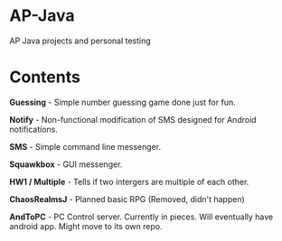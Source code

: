 AP-Java
=======

AP Java projects and personal testing

Contents
========
**Guessing** - Simple number guessing game done just for fun.

**Notify** - Non-functional modification of SMS designed for Android notifications.

**SMS** - Simple command line messenger.

**Squawkbox** - GUI messenger.

**HW1 / Multiple** - Tells if two intergers are multiple of each other.

**ChaosRealmsJ** - Planned basic RPG (Removed, didn't happen)

**AndToPC** - PC Control server. Currently in pieces. Will eventually have android app. Might move to its own repo.